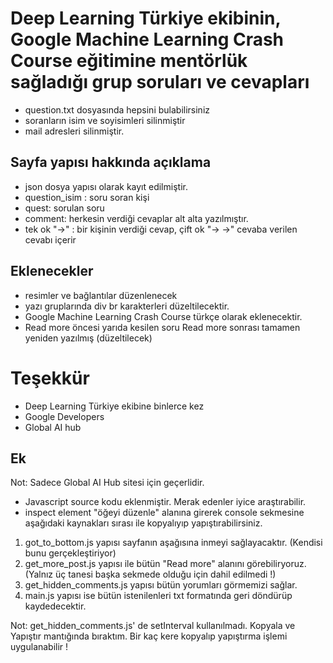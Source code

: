 # Deep Learning Türkiye ekibinin, Google Machine Learning Crash Course eğitimine mentörlük sağladığı grup soruları ve cevapları
- question.txt dosyasında hepsini bulabilirsiniz
- soranların isim ve soyisimleri silinmiştir
- mail adresleri silinmiştir.

## Sayfa yapısı hakkında açıklama
- json dosya yapısı olarak kayıt edilmiştir.
- question_isim : soru soran kişi
- quest: sorulan soru
- comment: herkesin verdiği cevaplar alt alta yazılmıştır.
- tek ok "->" : bir kişinin verdiği cevap, çift ok "-> ->" cevaba verilen cevabı içerir


## Eklenecekler
- resimler ve bağlantılar düzenlenecek
- yazı gruplarında div br karakterleri düzeltilecektir.
- Google Machine Learning Crash Course türkçe olarak eklenecektir.
- Read more öncesi yarıda kesilen soru Read more sonrası tamamen yeniden yazılmış (düzeltilecek)


# Teşekkür
- Deep Learning Türkiye ekibine binlerce kez 
- Google Developers
- Global AI hub


## Ek 
Not: Sadece Global AI Hub sitesi için geçerlidir. 

-  Javascript source kodu eklenmiştir. Merak edenler iyice araştırabilir.
- inspect element "öğeyi düzenle" alanına girerek console sekmesine aşağıdaki kaynakları sırası ile kopyalıyıp yapıştırabilirsiniz. 
1. got_to_bottom.js yapısı sayfanın aşağısına inmeyi sağlayacaktır. (Kendisi bunu gerçekleştiriyor)
2. get_more_post.js yapısı ile bütün "Read more" alanını görebiliryoruz. (Yalnız üç tanesi başka sekmede olduğu için dahil edilmedi !)
3. get_hidden_comments.js yapısı bütün yorumları görmemizi sağlar.
4. main.js yapısı ise bütün istenilenleri txt formatında geri döndürüp kaydedecektir.

Not: get_hidden_comments.js' de setInterval kullanılmadı. Kopyala ve Yapıştır mantığında bıraktım. Bir kaç kere kopyalıp yapıştırma işlemi uygulanabilir !

